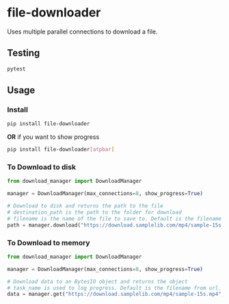 # file-downloader

Uses multiple parallel connections to download a file.

## Testing
```bash
pytest
```

## Usage

### Install
```bash
pip install file-downloader
```
**OR** if you want to show progress
```bash
pip install file-downloader[atpbar]
```

### To Download to disk
```py
from download_manager import DownloadManager

manager = DownloadManager(max_connections=8, show_progress=True)

# Download to disk and returns the path to the file
# destination_path is the path to the folder for download
# filename is the name of the file to save to. Default is the filename from url.
path = manager.download("https://download.samplelib.com/mp4/sample-15s.mp4", destination_path='./', filename=None)
```

### To Download to memory
```py
from download_manager import DownloadManager

manager = DownloadManager(max_connections=8, show_progress=True)

# Download data to an BytesIO object and returns the object
# task_name is used to log progress. Default is the filename from url.
data = manager.get("https://download.samplelib.com/mp4/sample-15s.mp4", task_name='Test Task')
```